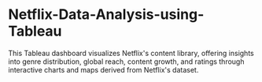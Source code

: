 # Netflix-Data-Analysis-using-Tableau
This Tableau dashboard visualizes Netflix's content library, offering insights into genre distribution, global reach, content growth, and ratings through interactive charts and maps derived from Netflix's dataset.
